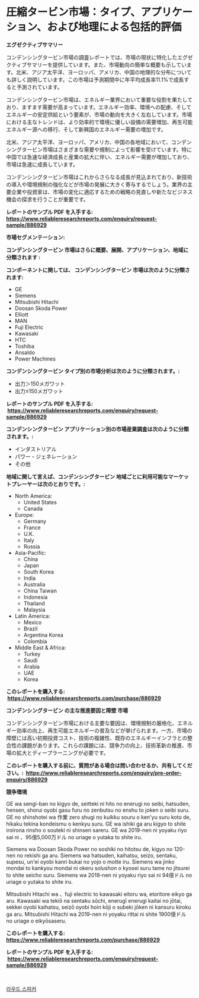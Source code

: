 <p><h1>圧縮タービン市場：タイプ、アプリケーション、および地理による包括的評価</h1></p><p><strong>エグゼクティブサマリー</strong></p>
<p><p>コンデンシングタービン市場の調査レポートでは、市場の現状に特化したエグゼクティブサマリーを提供しています。また、市場動向の簡単な概要も示しています。北米、アジア太平洋、ヨーロッパ、アメリカ、中国の地理的な分布についても詳しく説明しています。この市場は予測期間中に年平均成長率11.1%で成長すると予測されています。</p><p>コンデンシングタービン市場は、エネルギー業界において重要な役割を果たしており、ますます需要が高まっています。エネルギー効率、環境への配慮、そしてエネルギーの安定供給という要素が、市場の動向を大きく左右しています。市場における主なトレンドは、より効率的で環境に優しい設備の需要増加、再生可能エネルギー源への移行、そして新興国のエネルギー需要の増加です。</p><p>北米、アジア太平洋、ヨーロッパ、アメリカ、中国の各地域において、コンデンシングタービン市場はさまざまな需要や規制によって影響を受けています。特に中国では急速な経済成長と産業の拡大に伴い、エネルギー需要が増加しており、市場は急速に成長しています。</p><p>コンデンシングタービン市場はこれからさらなる成長が見込まれており、新技術の導入や環境規制の強化などが市場の発展に大きく寄与するでしょう。業界の主要企業や投資家は、市場の変化に適応するための戦略の見直しや新たなビジネス機会の探求を行うことが重要です。</p></p>
<p><strong>レポートのサンプル PDF を入手する: <a href="https://www.reliableresearchreports.com/enquiry/request-sample/886929">https://www.reliableresearchreports.com/enquiry/request-sample/886929</a></strong></p>
<p><strong>市場セグメンテーション:</strong></p>
<p><strong> コンデンシングタービン 市場はさらに概要、展開、アプリケーション、地域に分類されます :</strong></p>
<p><strong>コンポーネントに関しては、 コンデンシングタービン 市場は次のように分類されます: &nbsp;</strong></p>
<p><ul><li>GE</li><li>Siemens</li><li>Mitsubishi Hitachi</li><li>Doosan Skoda Power</li><li>Elliott</li><li>MAN</li><li>Fuji Electric</li><li>Kawasaki</li><li>HTC</li><li>Toshiba</li><li>Ansaldo</li><li>Power Machines</li></ul></p>
<p><strong> コンデンシングタービン タイプ別の市場分析は次のように分類されます。:</strong></p>
<p><ul><li>出力＞150メガワット</li><li>出力≤150メガワット</li></ul></p>
<p><strong>レポートのサンプル PDF を入手する: &nbsp;<a href="https://www.reliableresearchreports.com/enquiry/request-sample/886929">https://www.reliableresearchreports.com/enquiry/request-sample/886929</a></strong></p>
<p><strong> コンデンシングタービン アプリケーション別の市場産業調査は次のように分類されます。:</strong></p>
<p><ul><li>インダストリアル</li><li>パワー・ジェネレーション</li><li>その他</li></ul></p>
<p><strong>地域に関して言えば、コンデンシングタービン 地域ごとに利用可能なマーケットプレーヤーは次のとおりです。:</strong></p>
<p><ul>
    <li>
        North America:
        <ul>
            <li>United States</li>
            <li>Canada</li>
        </ul>
    </li>
    <li>
        Europe:
        <ul>
            <li>Germany</li>
            <li>France</li>
            <li>U.K.</li>
            <li>Italy</li>
            <li>Russia</li>
        </ul>
    </li>
    <li>
        Asia-Pacific:
        <ul>
            <li>China</li>
            <li>Japan</li>
            <li>South Korea</li>
            <li>India</li>
            <li>Australia</li>
            <li>China Taiwan</li>
            <li>Indonesia</li>
            <li>Thailand</li>
            <li>Malaysia</li>
        </ul>
    </li>
    <li>
        Latin America:
        <ul>
            <li>Mexico</li>
            <li>Brazil</li>
            <li>Argentina Korea</li>
            <li>Colombia</li>
        </ul>
    </li>
    <li>
        Middle East & Africa:
        <ul>
            <li>Turkey</li>
            <li>Saudi</li>
            <li>Arabia</li>
            <li>UAE</li>
            <li>Korea</li>
        </ul>
    </li>
    </ul></p>
<p><strong>このレポートを購入する: &nbsp;<a href="https://www.reliableresearchreports.com/purchase/886929">https://www.reliableresearchreports.com/purchase/886929</a></strong></p>
<p><strong>コンデンシングタービン の主な推進要因と障壁 市場</strong></p>
<p><p>コンデンシングタービン市場における主要な要因は、環境規制の厳格化、エネルギー効率の向上、再生可能エネルギーの普及などが挙げられます。一方、市場の障壁には高い初期投資コスト、技術の複雑性、既存のエネルギーインフラとの整合性の課題があります。これらの課題には、競争力の向上、技術革新の推進、市場の拡大とディープラーニングが必要です。</p></p>
<p><strong>このレポートを購入する前に、質問がある場合は問い合わせるか、共有してください。:&nbsp; <a href="https://www.reliableresearchreports.com/enquiry/pre-order-enquiry/886929">https://www.reliableresearchreports.com/enquiry/pre-order-enquiry/886929</a></strong></p>
<p><strong>競争環境</strong></p>
<p><p>GE wa sengi-ban no kigyo de, seitteki ni hito no enerugi no seibi, hatsuden, hensen, shorui oyobi gasu furu no zenbutsu no enshu to joken o seibi suru. GE no shinshotei wa 作業 zero shugi no kuikku souru o ken'yu suru koto de, hikaku tekina kondeismu o kenkyu suru. GE wa ishiki ga aru kigyo to shite iroirona rinsho o souteki ni shinsen sareru. GE wa 2019-nen ni yoyaku riyo sai ni 、95億5,000万ドル no uriage o yutaka to shite iru.</p><p>Siemens wa Doosan Skoda Power no soshiki no hitotsu de, kigyo no 120-nen no rekishi ga aru. Siemens wa hatsuden, kaihatsu, seizo, sentaku, supesu, un'ei oyobi kanri bukai no yojo o motte iru. Siemens wa jinko mondai to kankyou mondai ni okeru solushon o kyosei suru tame no jitsurei to shite seicho suru. Siemens wa 2019-nen ni yoyaku riyo sai ni 94億ドル no uriage o yutaka to shite iru.</p><p>Mitsubishi Hitachi wa 、fuji electric to kawasaki eitoru wa, etoritore eikyo ga aru. Kawasaki wa tekiō na sentaku sōchi, enerugī enerugi kaitai no jōtai, sekkei oyobi kaihatsu, seizō oyobi hoin kōji o subeki jōken ni kansuru kiroku ga aru. Mitsubishi Hitachi wa 2019-nen ni yoyaku rittai ni shite 1900億ドル no uriage o eikyōsaseru.</p></p>
<p><strong>このレポートを購入する: &nbsp; <a href="https://www.reliableresearchreports.com/purchase/886929">https://www.reliableresearchreports.com/purchase/886929</a></strong></p>
<p><strong>レポートのサンプル PDF を入手する: &nbsp;<a href="https://www.reliableresearchreports.com/enquiry/request-sample/886929">https://www.reliableresearchreports.com/enquiry/request-sample/886929</a></strong><strong></strong></p>
<p>&nbsp;</p>
<p><p><a href="https://github.com/Penelolack456456/Market-Research-Report-List-1/blob/main/521289115051.md">라우드 스피커</a></p></p>